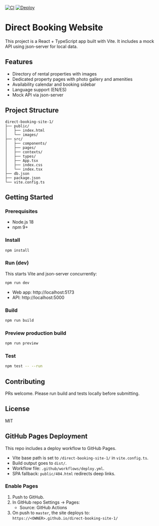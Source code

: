 [![CI](https://github.com/OWNER/REPO/actions/workflows/ci.yml/badge.svg)](https://github.com/OWNER/REPO/actions/workflows/ci.yml)
[![Deploy](https://github.com/OWNER/REPO/actions/workflows/deploy.yml/badge.svg)](https://github.com/OWNER/REPO/actions/workflows/deploy.yml)

# Direct Booking Website

This project is a React + TypeScript app built with Vite. It includes a mock API using json-server for local data.

## Features

- Directory of rental properties with images
- Dedicated property pages with photo gallery and amenities
- Availability calendar and booking sidebar
- Language support (EN/ES)
- Mock API via json-server

## Project Structure

```
direct-booking-site-1/
├── public/
│   ├── index.html
│   └── images/
├── src/
│   ├── components/
│   ├── pages/
│   ├── contexts/
│   ├── types/
│   ├── App.tsx
│   ├── index.css
│   └── index.tsx
├── db.json
├── package.json
└── vite.config.ts
```

## Getting Started

### Prerequisites

- Node.js 18
- npm 9+

### Install

```zsh
npm install
```

### Run (dev)

This starts Vite and json-server concurrently:

```zsh
npm run dev
```

- Web app: http://localhost:5173
- API: http://localhost:5000

### Build

```zsh
npm run build
```

### Preview production build

```zsh
npm run preview
```

### Test

```zsh
npm test -- --run
```

## Contributing

PRs welcome. Please run build and tests locally before submitting.

## License

MIT

## GitHub Pages Deployment

This repo includes a deploy workflow to GitHub Pages.

- Vite base path is set to `/direct-booking-site-1/` in `vite.config.ts`.
- Build output goes to `dist/`.
- Workflow file: `.github/workflows/deploy.yml`.
- SPA fallback: `public/404.html` redirects deep links.

### Enable Pages
1. Push to GitHub.
2. In GitHub repo Settings → Pages:
   - Source: GitHub Actions
3. On push to `master`, the site deploys to:
   `https://<OWNER>.github.io/direct-booking-site-1/`